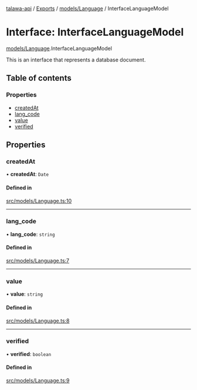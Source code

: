 [talawa-api](../README.md) / [Exports](../modules.md) / [models/Language](../modules/models_Language.md) / InterfaceLanguageModel

# Interface: InterfaceLanguageModel

[models/Language](../modules/models_Language.md).InterfaceLanguageModel

This is an interface that represents a database document.

## Table of contents

### Properties

- [createdAt](models_Language.InterfaceLanguageModel.md#createdat)
- [lang_code](models_Language.InterfaceLanguageModel.md#lang_code)
- [value](models_Language.InterfaceLanguageModel.md#value)
- [verified](models_Language.InterfaceLanguageModel.md#verified)

## Properties

### createdAt

• **createdAt**: `Date`

#### Defined in

[src/models/Language.ts:10](https://github.com/PalisadoesFoundation/talawa-api/blob/cf57ca9/src/models/Language.ts#L10)

---

### lang_code

• **lang_code**: `string`

#### Defined in

[src/models/Language.ts:7](https://github.com/PalisadoesFoundation/talawa-api/blob/cf57ca9/src/models/Language.ts#L7)

---

### value

• **value**: `string`

#### Defined in

[src/models/Language.ts:8](https://github.com/PalisadoesFoundation/talawa-api/blob/cf57ca9/src/models/Language.ts#L8)

---

### verified

• **verified**: `boolean`

#### Defined in

[src/models/Language.ts:9](https://github.com/PalisadoesFoundation/talawa-api/blob/cf57ca9/src/models/Language.ts#L9)
